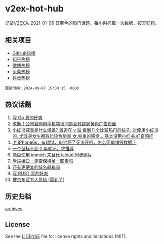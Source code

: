 # v2ex-hot-hub

 记录[V2EX](https://www.v2ex.com/)从 2021-01-06 日至今的热门话题。每小时抓取一次数据，按天[归档](archives)。
 
 ## 相关项目

- [GitHub热榜](https://github.com/lonnyzhang423/github-hot-hub)
- [知乎热榜](https://github.com/lonnyzhang423/zhihu-hot-hub)
- [微博热榜](https://github.com/lonnyzhang423/weibo-hot-hub)
- [头条热榜](https://github.com/lonnyzhang423/toutiao-hot-hub)
- [抖音热榜](https://github.com/lonnyzhang423/douyin-hot-hub)


 `更新时间：2024-09-07 15:08:15 +0800`

## 热议话题

1. [写 Go 真的好爽](https://www.v2ex.com/t/1070765)
1. [求助！公司官网用手机端访问是会转跳到黄色广告页面](https://www.v2ex.com/t/1070878)
1. [小红书究竟是什么怪兽? 最近在 v 站 看到几个比较热门的帖子, 对使用小红书的, 尤其是女生都有比较负能量,女.权重的感觉... 基本没用小红书,好奇问问](https://www.v2ex.com/t/1070853)
1. [老 iPhone6s，有越狱，电池坏了无法开机，怎么简单销毁数据？](https://www.v2ex.com/t/1070770)
1. [一个鼠标不到 2 年就坏，求推荐](https://www.v2ex.com/t/1070816)
1. [能否使用 immich 来替代 icloud 同步照片](https://www.v2ex.com/t/1070787)
1. [后端接口一定要保持单一职责吗](https://www.v2ex.com/t/1070858)
1. [还有更便宜的域名邮箱吗](https://www.v2ex.com/t/1070790)
1. [写 RUST 写的好爽](https://www.v2ex.com/t/1070876)
1. [被京东官方人员给 [雷到了]](https://www.v2ex.com/t/1070889)

## 历史归档

[archives](archives)

## License

See the [LICENSE](LICENSE) file for license rights and limitations (MIT).
